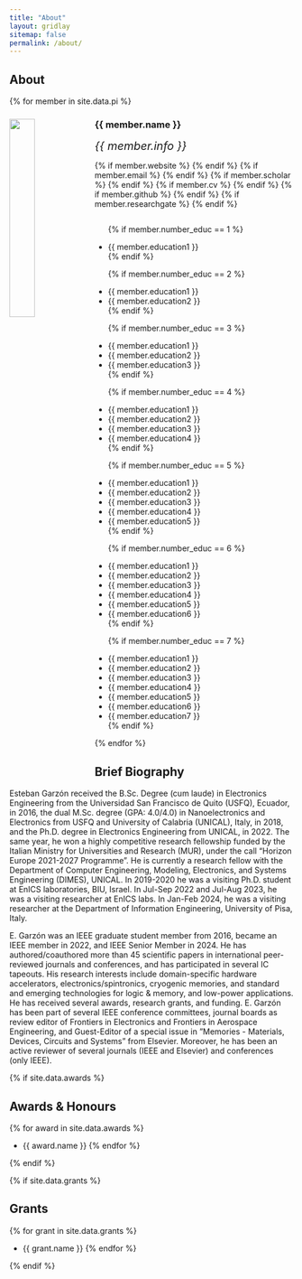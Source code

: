 ```yaml
---
title: "About"
layout: gridlay
sitemap: false
permalink: /about/
---
```


## About 


{% for member in site.data.pi %}

<div class="row">
  <img src="{{ site.url }}{{ site.baseurl }}/images/teampic/{{ member.photo }}" class="img-responsive" width="30%" style="float: left" />
  <h3>{{ member.name }}</h3>
  <i style="font-size:20px">{{ member.info }}</i><br>

  {% if member.website %}<a href="{{ member.website }}" target="_blank"><i class="fa fa-home fa-3x"></i></a> {% endif %}
  {% if member.email %}<a href="mailto:{{ member.email }}" target="_blank"><i class="fa fa-envelope-square fa-3x"></i></a> {% endif %}
  {% if member.scholar %} <a href="{{ member.scholar }}" target="_blank"><i class="ai ai-google-scholar-square ai-3x"></i></a> {% endif %}
  {% if member.cv %} <a href="{{ member.cv }}" target="_blank"><i class="ai ai-cv-square ai-3x"></i></a> {% endif %}
  {% if member.github %} <a href="{{ member.github }}" target="_blank"><i class="fa fa-github-square fa-3x"></i></a> {% endif %}
  {% if member.researchgate %} <a href="{{ member.researchgate }}" target="_blank"><i class="ai ai-researchgate-square ai-3x"></i></a> {% endif %}
  <ul style="overflow: hidden">

  {% if member.number_educ == 1 %}
  <li> {{ member.education1 }} </li>
  {% endif %}

  {% if member.number_educ == 2 %}
  <li> {{ member.education1 }} </li>
  <li> {{ member.education2 }} </li>
  {% endif %}

  {% if member.number_educ == 3 %}
  <li> {{ member.education1 }} </li>
  <li> {{ member.education2 }} </li>
  <li> {{ member.education3 }} </li>
  {% endif %}

  {% if member.number_educ == 4 %}
  <li> {{ member.education1 }} </li>
  <li> {{ member.education2 }} </li>
  <li> {{ member.education3 }} </li>
  <li> {{ member.education4 }} </li>
  {% endif %}

  {% if member.number_educ == 5 %}
  <li> {{ member.education1 }} </li>
  <li> {{ member.education2 }} </li>
  <li> {{ member.education3 }} </li>
  <li> {{ member.education4 }} </li>
  <li> {{ member.education5 }} </li>
  {% endif %}

  {% if member.number_educ == 6 %}
  <li> {{ member.education1 }} </li>
  <li> {{ member.education2 }} </li>
  <li> {{ member.education3 }} </li>
  <li> {{ member.education4 }} </li>
  <li> {{ member.education5 }} </li>
  <li> {{ member.education6 }} </li>
  {% endif %}

  {% if member.number_educ == 7 %}
  <li> {{ member.education1 }} </li>
  <li> {{ member.education2 }} </li>
  <li> {{ member.education3 }} </li>
  <li> {{ member.education4 }} </li>
  <li> {{ member.education5 }} </li>
  <li> {{ member.education6 }} </li>
  <li> {{ member.education7 }} </li>
  {% endif %}

  </ul>
</div>

{% endfor %}

## Brief Biography

Esteban Garzón received the B.Sc. Degree (cum laude) in Electronics Engineering from the Universidad San
Francisco de Quito (USFQ), Ecuador, in 2016, the dual M.Sc. degree (GPA: 4.0/4.0) in Nanoelectronics
and Electronics from USFQ and University of Calabria (UNICAL), Italy, in 2018, and the Ph.D. degree
in Electronics Engineering from UNICAL, in 2022. The same year, he won a highly competitive research
fellowship funded by the Italian Ministry for Universities and Research (MUR), under the call “Horizon
Europe 2021-2027 Programme”. He is currently a research fellow with the Department of Computer
Engineering, Modeling, Electronics, and Systems Engineering (DIMES), UNICAL.
In 2019-2020 he was a visiting Ph.D. student at EnICS laboratories, BIU, Israel. In Jul-Sep 2022 and
Jul-Aug 2023, he was a visiting researcher at EnICS labs. In Jan-Feb 2024, he was a visiting researcher at
the Department of Information Engineering, University of Pisa, Italy.

E. Garzón was an IEEE graduate student member from 2016, became an IEEE member in 2022, and
IEEE Senior Member in 2024. He has authored/coauthored more than 45 scientific papers in international
peer-reviewed journals and conferences, and has participated in several IC tapeouts. His research interests
include domain-specific hardware accelerators, electronics/spintronics, cryogenic memories, and standard
and emerging technologies for logic & memory, and low-power applications. He has received several awards,
research grants, and funding. E. Garzón has been part of several IEEE conference committees, journal
boards as review editor of Frontiers in Electronics and Frontiers in Aerospace Engineering, and Guest-Editor
of a special issue in ”Memories - Materials, Devices, Circuits and Systems” from Elsevier. Moreover, he has
been an active reviewer of several journals (IEEE and Elsevier) and conferences (only IEEE).

{% if site.data.awards %}
## Awards & Honours

{% for award in site.data.awards %}
* {{ award.name }}
{% endfor %}

{% endif %}

{% if site.data.grants %}
## Grants

{% for grant in site.data.grants %}
* {{ grant.name }}
{% endfor %}

{% endif %}

<!-- 
## Collaborators

* <a href="http://colonius.caltech.edu/" target="_blank">Professor Tim Colonius (Department of Mechanical and Civil Engineering, Caltech)</a>
* <a href="https://www.imperial.ac.uk/people/g.rigas" target="_blank">Professor Georgios Rigas (Department of Aeronautics, Imperial College London)</a>
* <a href="http://flowphysics.ucsd.edu/" target="_blank">Professor Oliver Schmidt (Department of Mechanical and Aerospace Engineering, UC San Diego)</a>
* <a href="http://atowne.com/" target="_blank">Professor Aaron Towne (Department of Mechanical Engineering, University of Michigan)</a>
* <a href="https://scholar.google.fr/citations?user=X7P6FUEAAAAJ&hl=fr" target="_blank"> Dr. Peter Jordan (Institut Pprime, CNRS, Universit ́e de Poitiers )</a>
* <a href="http://denissipp.free.fr/" target="_blank"> Dr. Denis Sipp (Research Director at ONERA)</a>
* <a href="http://www.ita.br/~cavalieri" target="_blank"> Professor Andre Cavalieri (Engenharia Aeronáutica, Instituto Tecnológico de Aeronáutica)</a>
* <a href="https://www.cascadetechnologies.com/" target="_blank"> Dr. Guillaume Brès (Director of Operations and Senior Research Scientist, CASCADE Technologies)</a>
-->





